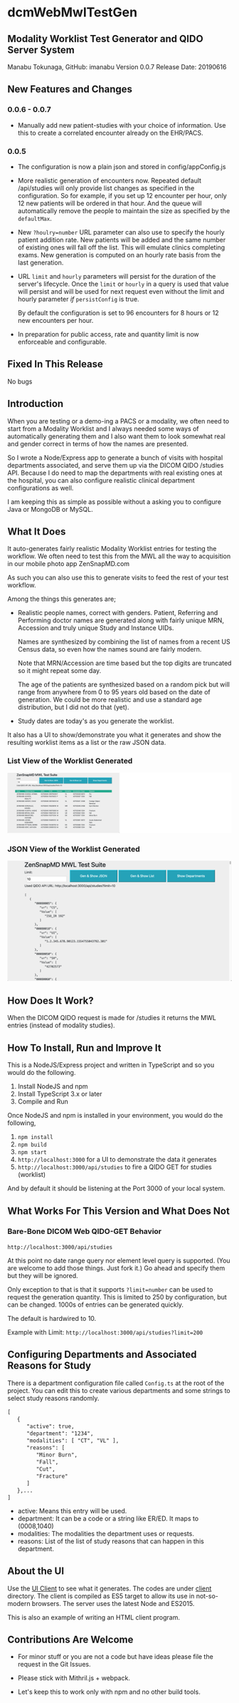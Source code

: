 # dcmWebMwlTestGen

## Modality Worklist Test Generator and QIDO Server System

Manabu Tokunaga, GitHub: imanabu
Version 0.0.7
Release Date: 20190616

## New Features and Changes

### 0.0.6 - 0.0.7

* Manually add new patient-studies with your choice of information. 
  Use this to create a correlated encounter already on the EHR/PACS.

### 0.0.5

* The configuration is now a plain json and stored in config/appConfig.js
* More realistic generation of encounters now. Repeated default /api/studies will only provide
  list changes as specified in the configuration. So for example, if you set up 12 encounter per hour,
  only 12 new patients will be ordered in that hour. And the queue will automatically remove the
  people to maintain the size as specified by the `defaultMax`.
  
* New `?houlry=number` URL parameter can also use to specify the hourly patient addition rate.
  New patients will be added and the same number of existing ones will fall off the list.
  This will emulate clinics completing exams.
  New generation is computed on an hourly rate basis from the last generation. 
  
* URL `limit` and `hourly` parameters will persist for the duration of the server's lifecycle.
  Once the `limit` or `hourly` in a query is used that value will persist and will be used
  for next request even without the limit and hourly parameter *if* `persistConfig` is true.
  
  By default the configuration is set to 96 encounters for 8 hours or 12 new encounters per hour.
  
* In preparation for public access, rate and quantity limit is now enforceable and configurable.

## Fixed In This Release

No bugs

## Introduction

When you are testing or a demo-ing a PACS or a modality, we often need to start from a Modality Worklist 
and I always needed some ways of automatically generating them and I also want them to look somewhat
real and gender correct in terms of how the names are presented.

So I wrote a Node/Express app to generate a bunch of visits with hospital departments
associated, and serve them up via the DICOM QIDO /studies API. Because I do need to map the
departments with real existing ones at the hospital, you can also configure realistic
clinical department configurations as well.

I am keeping this as simple as possible without a asking you to configure Java or MongoDB or MySQL.


## What It Does

It auto-generates fairly realistic Modality Worklist entries for testing the workflow. We often need
to test this from the MWL all the way to acquisition in our mobile photo app ZenSnapMD.com

As such you can also use this to generate visits to feed the rest of your test workflow.

Among the things this generates are;

* Realistic people names, correct with genders. Patient, Referring and Performing doctor names
are generated along with fairly unique MRN, Accession and truly unique Study and Instance UIDs.
  
  Names are synthesized by combining the list of names from a recent US Census data, so
  even how the names sound are fairly modern.
  
  Note that MRN/Accession are time based but the top digits are truncated so it might repeat some day.
  
  The age of the patients are synthesized based on a random pick but will range from
  anywhere from 0 to 95 years old based on the date of generation. We could be more
  realistic and use a standard age distribution, but I did not do that (yet).
  
* Study dates are today's as you generate the worklist.

It also has a UI to show/demonstrate you what it generates and show the resulting worklist
items as a list or the raw JSON data.

### List View of the Worklist Generated

![Screen 1](scerenshots/2019-04-08_13-23-57.png)

### JSON View of the Worklist Generated

![Screen 2](scerenshots/2019-04-08_13-24-14.png)

## How Does It Work?

When the DICOM QIDO request is made for /studies it returns the MWL entries 
(instead of modality studies).

## How To Install, Run and Improve It

This is a NodeJS/Express project and written in TypeScript and so you would do the following.

1. Install NodeJS and npm
2. Install TypeScript 3.x or later
3. Compile and Run

Once NodeJS and npm is installed in your environment, you would do the following,

1. `npm install`
2. `npm build`
3. `npm start`
4. `http://localhost:3000` for a UI to demonstrate the data it generates
5. `http://localhost:3000/api/studies` to fire a QIDO GET for studies (worklist)

And by default it should be listening at the Port 3000 of your local system.

## What Works For This Version and What Does Not

### Bare-Bone DICOM Web QIDO-GET Behavior

`http://localhost:3000/api/studies`

At this point no date range query nor 
element level query is supported. (You are welcome to add those things. Just fork it.)
Go ahead and specify them but they will be ignored.

Only exception to that is that it supports `?limit=number` can be used to request the generation quantity.
This is limited to 250 by configuration, but can be changed. 1000s of entries can be generated quickly.

The default is hardwired to 10.

Example with Limit: `http://localhost:3000/api/studies?limit=200`

## Configuring Departments and Associated Reasons for Study

There is a department configuration file called `Config.ts` at the root of the project.
You can edit this to create various departments and some strings to select study reasons
randomly.

    [
       {
          "active": true,
          "department": "1234",
          "modalities": [ "CT", "VL" ],
          "reasons": [
             "Minor Burn",
             "Fall",
             "Cut",
             "Fracture"
          ]
       },...
    ]

* active: Means this entry will be used. 
* department: It can be a code or a string like ER/ED. It maps to (0008,1040)
* modalities: The modalities the department uses or requests.
* reasons: List of the list of study reasons that can happen in this department.

## About the UI

Use the [UI Client](http://localhost:3000) to see what it generates. The codes are
under [client](/client) directory. The client is compiled as ES5 target to allow
its use in not-so-modern browsers. The server uses the latest Node and ES2015.

This is also an example of writing an HTML client program. 

## Contributions Are Welcome

* For minor stuff or you are not a code but have ideas please file the request in the Git Issues.

* Please stick with Mithril.js + webpack.

* Let's keep this to work only with npm and no other build tools.
